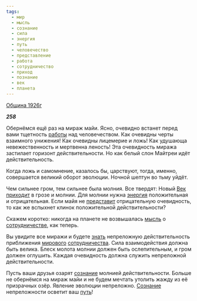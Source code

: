```yaml
---
tags:
  - мир
  - мысль
  - сознание
  - сила
  - энергия
  - путь
  - человечество
  - представление
  - работа
  - сотрудничество
  - приход
  - познание
  - век
  - планета
---
```

[Община 1926г](https://127.0.0.1:4002/agni/1926)

___258___

Обернёмся ещё раз на мираж майи. Ясно, очевидно встанет перед вами тщетность [работы](../../../tags/#работа) над человечеством. Как очевидны черты взаимного унижения! Как очевидны лицемерие и ложь! Как удушающа невежественность и мертвенна леность! Эта очевидность миража застилает горизонт действительности. Но как белый слон Майтреи идёт действительность.   

Когда ложь и самомнение, казалось бы, царствуют, тогда, именно, совершается великий оборот эволюции. Ночной шептун во тьму уйдёт.   

Чем сильнее гром, тем сильнее была молния. Все твердят: Новый [Век](../../../tags/#век) [приходит](../../../tags/#приход) в грозе и молнии. Для молнии нужна [энергия](../../../tags/#энергия) положительная и отрицательная. Если майя не [представит](../../../tags/#представление) отрицательную очевидность, то как же вспыхнет клинок положительной действительности?   

Скажем коротко: никогда на планете не возвышалась [мысль](../../../tags/#мысль) о [сотрудничестве](../../../tags/#сотрудничество), как теперь.   

Вы увидите все миражи и будете [знать](../../../tags/#познание) непреложную действительность приближения [мирового](../../../tags/#мир) [сотрудничества](../../../tags/#сотрудничество). Сила взаимодействия должна быть велика. Блеск молота молнии должен быть ослепительным, и гром должен оглушить. Каждая очевидность должна служить непреложной действительности.   

Пусть ваши друзья озарят [сознание](../../../tags/#сознание) молнией действительности. Больше не обернёмся на мираж майи и не будем мечтать утолить жажду из её призрачных озёр. Явление эволюции непреложно. [Сознание](../../../tags/#сознание) непреложности осветит ваш [путь](../../../tags/#путь)!   

